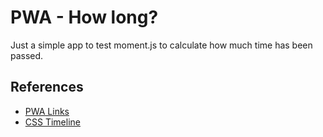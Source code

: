 # PWA - How long?

Just a simple app to test moment.js to calculate how much time has been passed.

## References

- [PWA Links](https://github.com/edysegura/pwa-links/blob/master/README.md)
- [CSS Timeline](https://uicookies.com/css-timeline/)
